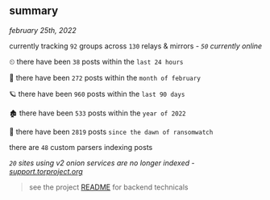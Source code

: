 
## summary
_february 25th, 2022_

currently tracking `92` groups across `130` relays & mirrors - _`50` currently online_

⏲ there have been `38` posts within the `last 24 hours`

🦈 there have been `272` posts within the `month of february`

🪐 there have been `960` posts within the `last 90 days`

🏚 there have been `533` posts within the `year of 2022`

🦕 there have been `2819` posts `since the dawn of ransomwatch`

there are `48` custom parsers indexing posts

_`20` sites using v2 onion services are no longer indexed - [support.torproject.org](https://support.torproject.org/onionservices/v2-deprecation/)_

> see the project [README](https://github.com/thetanz/ransomwatch#ransomwatch--) for backend technicals

